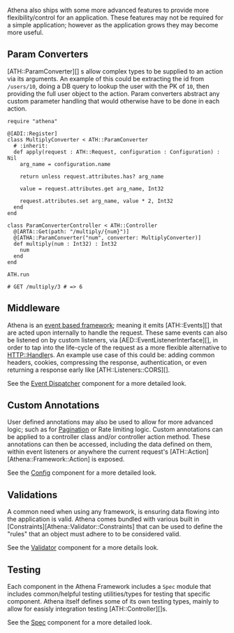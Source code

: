 Athena also ships with some more advanced features to provide more flexibility/control for an application.
These features may not be required for a simple application; however as the application grows they may become more useful.

## Param Converters

[ATH::ParamConverter][] s allow complex types to be supplied to an action via its arguments.
An example of this could be extracting the id from `/users/10`, doing a DB query to lookup the user with the PK of `10`, then providing the full user object to the action.
Param converters abstract any custom parameter handling that would otherwise have to be done in each action.

```crystal
require "athena"

@[ADI::Register]
class MultiplyConverter < ATH::ParamConverter
  # :inherit:
  def apply(request : ATH::Request, configuration : Configuration) : Nil
    arg_name = configuration.name

    return unless request.attributes.has? arg_name

    value = request.attributes.get arg_name, Int32

    request.attributes.set arg_name, value * 2, Int32
  end
end

class ParamConverterController < ATH::Controller
  @[ARTA::Get(path: "/multiply/{num}")]
  @[ATHA::ParamConverter("num", converter: MultiplyConverter)]
  def multiply(num : Int32) : Int32
    num
  end
end

ATH.run

# GET /multiply/3 # => 6
```

## Middleware

Athena is an [event based framework](../components/README.md); meaning it emits [ATH::Events][] that are acted upon internally to handle the request. These same events can also be listened on by custom listeners, via [AED::EventListenerInterface][], in order to tap into the life-cycle of the request as a more flexible alternative to [HTTP::Handler](https://crystal-lang.org/api/HTTP/Handler.html)s. An example use case of this could be: adding common headers, cookies, compressing the response, authentication, or even returning a response early like [ATH::Listeners::CORS][].

See the [Event Dispatcher](../components/event_dispatcher.md) component for a more detailed look.

## Custom Annotations

User defined annotations may also be used to allow for more advanced logic; such as for [Pagination](../cookbook/listeners.md#pagination) or Rate limiting logic. Custom annotations can be applied to a controller class and/or controller action method. These annotations can then be accessed, including the data defined on them, within event listeners or anywhere the current request's [ATH::Action][Athena::Framework::Action] is exposed.

See the [Config](../components/config.md#custom-annotations) component for a more detailed look.

## Validations

A common need when using any framework, is ensuring data flowing into the application is valid. Athena comes bundled with various built in [Constraints][Athena::Validator::Constraints] that can be used to define the "rules" that an object must adhere to to be considered valid.

See the [Validator](../components/validator.md) component for a more details look.

## Testing

Each component in the Athena Framework includes a `Spec` module that includes common/helpful testing utilities/types for testing that specific component. Athena itself defines some of its own testing types, mainly to allow for easisly integration testing [ATH::Controller][]s.

See the [Spec](../components/spec.md) component for a more detailed look.
